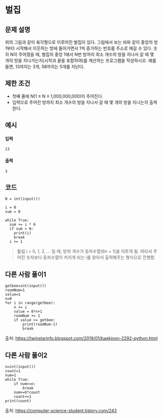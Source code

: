 # 벌집

## 문제 설명
위의 그림과 같이 육각형으로 이루어진 벌집이 있다. 그림에서 보는 바와 같이 중앙의 방 1부터 시작해서 이웃하는 방에 돌아가면서 1씩 증가하는 번호를 주소로 매길 수 있다. 숫자 N이 주어졌을 때, 벌집의 중앙 1에서 N번 방까지 최소 개수의 방을 지나서 갈 때 몇 개의 방을 지나가는지(시작과 끝을 포함하여)를 계산하는 프로그램을 작성하시오. 예를 들면, 13까지는 3개, 58까지는 5개를 지난다.

## 제한 조건
* 첫째 줄에 N(1 ≤ N ≤ 1,000,000,000)이 주어진다.
* 입력으로 주어진 방까지 최소 개수의 방을 지나서 갈 때 몇 개의 방을 지나는지 출력한다.

## 예시
#### 입력
```
13
```

#### 출력
```
3
```
 
## 코드
```
N = int(input())

i = 0
sum = 0

while True:
  sum += i * 6
  if sum > N:
    print(i)
    break
  i += 1
```
> 틀림
> i = 0, 1, 2, ... 일 때, 방의 개수가 등차수열(6n + 1)을 이루게 됨.
> 따라서 주어진 숫자보다 등차수열이 커지게 되는 i를 찾아서 출력해주는 형식으로 진행함.


## 다른 사람 풀이1
```
getbee=int(input())
roomNum=1
value=1
n=0
for i in range(getbee):
    n += i
    value = 6*n+1
    roomNum += 1
    if value >= getbee:
        print(roomNum-1)
        break  
```
출처: https://twinstarinfo.blogspot.com/2019/01/baekjoon-2292-python.html

## 다른 사람 풀이2
```
n=int(input())
count=1
num=1
while True:
    if num>=n:
        break
    num+=6*count
    count+=1
print(count)
```
출처: https://computer-science-student.tistory.com/243